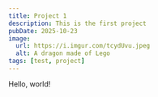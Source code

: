 ```yaml
---
title: Project 1
description: This is the first project
pubDate: 2025-10-23
image:
  url: https://i.imgur.com/tcydUvu.jpeg
  alt: A dragon made of Lego
tags: [test, project]
---
```

Hello, world!
